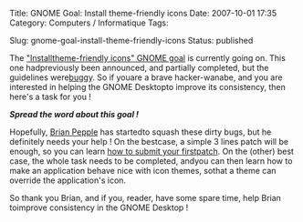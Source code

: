 Title: GNOME Goal: Install theme-friendly icons
Date: 2007-10-01 17:35
Category: Computers / Informatique
Tags:

Slug: gnome-goal-install-theme-friendly-icons
Status: published

The ["Installtheme-friendly icons" GNOME goal](\%22http://live.gnome.org/GnomeGoals/AppIcon\%22) is currently going on. This one hadpreviously been announced, and partially completed, but the guidelines were[buggy](\%22http://bugzilla.gnome.org/show_bug.cgi?id=362604\%22). So if youare a brave hacker-wanabe, and you are interested in helping the GNOME Desktopto improve its consistency, then here's a task for you !  
  
***Spread the word about this goal !***  
  
Hopefully, [Brian Pepple](\%22http://bpepple.wordpress.com/\%22) has startedto squash these dirty bugs, but he definitely needs your help ! On the bestcase, a simple 3 lines patch will be enough, so you can learn [how to submit your firstpatch](\%22http://live.gnome.org/GnomeLove/SubmittingPatches\%22). On the (other) best case, the whole task needs to be completed, andyou can then learn how to make an application behave nice with icon themes, sothat a theme can override the application's icon.  
  
So thank you Brian, and if you, reader, have some spare time, help Brian toimprove consistency in the GNOME Desktop !
